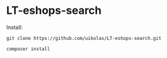 # LT-eshops-search

Install:
```
git clone https://github.com/uikolas/LT-eshops-search.git

composer install
```
